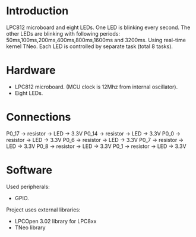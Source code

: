 Introduction
=
LPC812 microboard and eight LEDs.
One LED is blinking every second.
The other LEDs are blinking with following periods:
50ms,100ms,200ms,400ms,800ms,1600ms and 3200ms.
Using real-time kernel TNeo. Each LED is controlled by separate task (total 8 tasks).

Hardware
=
* LPC812 microboard. (MCU clock is 12Mhz from internal oscillator).
* Eight LEDs.

Connections
=
P0_17 -> resistor -> LED -> 3.3V
P0_14 -> resistor -> LED -> 3.3V
P0_0 -> resistor -> LED -> 3.3V
P0_6 -> resistor -> LED -> 3.3V
P0_7 -> resistor -> LED -> 3.3V
P0_8 -> resistor -> LED -> 3.3V
P0_1 -> resistor -> LED -> 3.3V

Software
=
Used peripherals: 

* GPIO.

Project uses external libraries:

* LPCOpen 3.02 library for LPC8xx
* TNeo library
